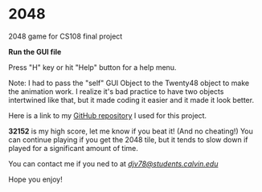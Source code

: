# 2048
2048 game for CS108 final project

**Run the GUI file**

Press "H" key or hit "Help" button for a help menu.

Note: I had to pass the "self" GUI Object to the Twenty48 object to make the animation work.
I realize it's bad practice to have two objects intertwined like that,
but it made coding it easier and it made it look better. 

Here is a link to my [GitHub repository](https://github.com/TheDunco/2048) I used for this project.

**32152** is my high score, let me know if you beat it! (And no cheating!)
You can continue playing if you get the 2048 tile,
but it tends to slow down if played for a significant amount of time. 

You can contact me if you ned to at *djv78@students.calvin.edu*

Hope you enjoy!
